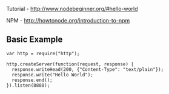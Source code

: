 Tutorial - http://www.nodebeginner.org/#hello-world

NPM - http://howtonode.org/introduction-to-npm

Basic Example
-------------

    var http = require("http");

    http.createServer(function(request, response) {
      response.writeHead(200, {"Content-Type": "text/plain"});
      response.write("Hello World");
      response.end();
    }).listen(8888);

